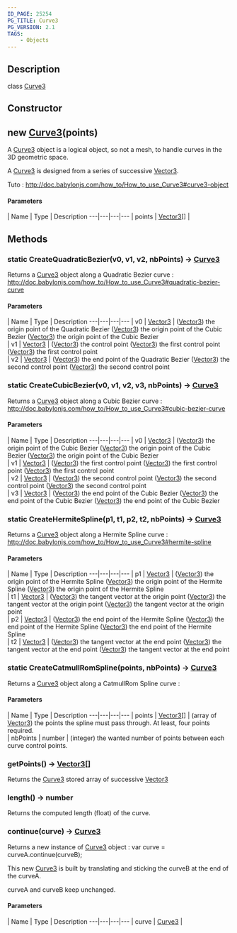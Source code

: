 ```yaml
---
ID_PAGE: 25254
PG_TITLE: Curve3
PG_VERSION: 2.1
TAGS:
    - Objects
---
```

## Description

class [Curve3](/classes/3.0/Curve3)



## Constructor

## new [Curve3](/classes/3.0/Curve3)(points)

A [Curve3](/classes/3.0/Curve3) object is a logical object, so not a mesh, to handle curves in the 3D geometric space.

A [Curve3](/classes/3.0/Curve3) is designed from a series of successive [Vector3](/classes/3.0/Vector3).

Tuto : http://doc.babylonjs.com/how_to/How_to_use_Curve3#curve3-object

#### Parameters
 | Name | Type | Description
---|---|---|---
 | points | [Vector3](/classes/3.0/Vector3)[] |      

## Methods

### static CreateQuadraticBezier(v0, v1, v2, nbPoints) &rarr; [Curve3](/classes/3.0/Curve3)

Returns a [Curve3](/classes/3.0/Curve3) object along a Quadratic Bezier curve : http://doc.babylonjs.com/how_to/How_to_use_Curve3#quadratic-bezier-curve

#### Parameters
 | Name | Type | Description
---|---|---|---
 | v0 | [Vector3](/classes/3.0/Vector3) |  ([Vector3](/classes/3.0/Vector3)) the origin point of the Quadratic Bezier  ([Vector3](/classes/3.0/Vector3)) the origin point of the Cubic Bezier  ([Vector3](/classes/3.0/Vector3)) the origin point of the Cubic Bezier   
 | v1 | [Vector3](/classes/3.0/Vector3) |  ([Vector3](/classes/3.0/Vector3)) the control point  ([Vector3](/classes/3.0/Vector3)) the first control point  ([Vector3](/classes/3.0/Vector3)) the first control point   
 | v2 | [Vector3](/classes/3.0/Vector3) |  ([Vector3](/classes/3.0/Vector3)) the end point of the Quadratic Bezier  ([Vector3](/classes/3.0/Vector3)) the second control point  ([Vector3](/classes/3.0/Vector3)) the second control point   
### static CreateCubicBezier(v0, v1, v2, v3, nbPoints) &rarr; [Curve3](/classes/3.0/Curve3)

Returns a [Curve3](/classes/3.0/Curve3) object along a Cubic Bezier curve : http://doc.babylonjs.com/how_to/How_to_use_Curve3#cubic-bezier-curve

#### Parameters
 | Name | Type | Description
---|---|---|---
 | v0 | [Vector3](/classes/3.0/Vector3) |  ([Vector3](/classes/3.0/Vector3)) the origin point of the Cubic Bezier  ([Vector3](/classes/3.0/Vector3)) the origin point of the Cubic Bezier  ([Vector3](/classes/3.0/Vector3)) the origin point of the Cubic Bezier   
 | v1 | [Vector3](/classes/3.0/Vector3) |  ([Vector3](/classes/3.0/Vector3)) the first control point  ([Vector3](/classes/3.0/Vector3)) the first control point  ([Vector3](/classes/3.0/Vector3)) the first control point   
 | v2 | [Vector3](/classes/3.0/Vector3) |  ([Vector3](/classes/3.0/Vector3)) the second control point  ([Vector3](/classes/3.0/Vector3)) the second control point  ([Vector3](/classes/3.0/Vector3)) the second control point   
 | v3 | [Vector3](/classes/3.0/Vector3) |  ([Vector3](/classes/3.0/Vector3)) the end point of the Cubic Bezier  ([Vector3](/classes/3.0/Vector3)) the end point of the Cubic Bezier  ([Vector3](/classes/3.0/Vector3)) the end point of the Cubic Bezier   
### static CreateHermiteSpline(p1, t1, p2, t2, nbPoints) &rarr; [Curve3](/classes/3.0/Curve3)

Returns a [Curve3](/classes/3.0/Curve3) object along a Hermite Spline curve : http://doc.babylonjs.com/how_to/How_to_use_Curve3#hermite-spline

#### Parameters
 | Name | Type | Description
---|---|---|---
 | p1 | [Vector3](/classes/3.0/Vector3) |  ([Vector3](/classes/3.0/Vector3)) the origin point of the Hermite Spline  ([Vector3](/classes/3.0/Vector3)) the origin point of the Hermite Spline  ([Vector3](/classes/3.0/Vector3)) the origin point of the Hermite Spline   
 | t1 | [Vector3](/classes/3.0/Vector3) |  ([Vector3](/classes/3.0/Vector3)) the tangent vector at the origin point  ([Vector3](/classes/3.0/Vector3)) the tangent vector at the origin point  ([Vector3](/classes/3.0/Vector3)) the tangent vector at the origin point   
 | p2 | [Vector3](/classes/3.0/Vector3) |  ([Vector3](/classes/3.0/Vector3)) the end point of the Hermite Spline  ([Vector3](/classes/3.0/Vector3)) the end point of the Hermite Spline  ([Vector3](/classes/3.0/Vector3)) the end point of the Hermite Spline   
 | t2 | [Vector3](/classes/3.0/Vector3) |  ([Vector3](/classes/3.0/Vector3)) the tangent vector at the end point  ([Vector3](/classes/3.0/Vector3)) the tangent vector at the end point  ([Vector3](/classes/3.0/Vector3)) the tangent vector at the end point   
### static CreateCatmullRomSpline(points, nbPoints) &rarr; [Curve3](/classes/3.0/Curve3)

Returns a [Curve3](/classes/3.0/Curve3) object along a CatmullRom Spline curve :

#### Parameters
 | Name | Type | Description
---|---|---|---
 | points | [Vector3](/classes/3.0/Vector3)[] |  (array of [Vector3](/classes/3.0/Vector3)) the points the spline must pass through. At least, four points required.     
 | nbPoints | number |  (integer) the wanted number of points between each curve control points.
### getPoints() &rarr; [Vector3](/classes/3.0/Vector3)[]

Returns the [Curve3](/classes/3.0/Curve3) stored array of successive [Vector3](/classes/3.0/Vector3)
### length() &rarr; number

Returns the computed length (float) of the curve.
### continue(curve) &rarr; [Curve3](/classes/3.0/Curve3)

Returns a new instance of [Curve3](/classes/3.0/Curve3) object : var curve = curveA.continue(curveB);

This new [Curve3](/classes/3.0/Curve3) is built by translating and sticking the curveB at the end of the curveA.

curveA and curveB keep unchanged.

#### Parameters
 | Name | Type | Description
---|---|---|---
 | curve | [Curve3](/classes/3.0/Curve3) |      

